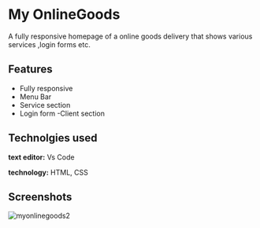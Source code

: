 
# My OnlineGoods 

A fully responsive homepage of a online goods delivery that shows various services ,login forms etc.


## Features

- Fully responsive 
- Menu Bar
- Service section 
- Login form
-Client section


## Technolgies used

**text editor:** Vs Code 

**technology:** HTML, CSS


## Screenshots

![myonlinegoods2](https://user-images.githubusercontent.com/42023583/140035111-7a2dcf36-046d-44c8-ba5a-bba1b51f0d5e.png)

